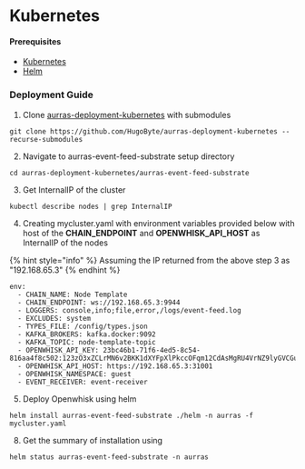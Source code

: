 # Kubernetes

#### Prerequisites

* [Kubernetes](../../../../dependencies/kubernetes/)
* [Helm](../../../../dependencies/helm.md)

### Deployment Guide

1. Clone [aurras-deployment-kubernetes](https://github.com/HugoByte/aurras-deployment-kubernetes) with submodules

```text
git clone https://github.com/HugoByte/aurras-deployment-kubernetes --recurse-submodules
```

   2. Navigate to aurras-event-feed-substrate setup directory

```text
cd aurras-deployment-kubernetes/aurras-event-feed-substrate
```

   3. Get InternalIP of the cluster

```text
kubectl describe nodes | grep InternalIP
```

   4. Creating mycluster.yaml with environment variables provided below with host of the **CHAIN\_ENDPOINT** and **OPENWHISK\_API\_HOST** as InternalIP of the nodes 

{% hint style="info" %}
Assuming the IP returned from the above step 3 as "192.168.65.3"
{% endhint %}

```text
env:
  - CHAIN_NAME: Node Template
  - CHAIN_ENDPOINT: ws://192.168.65.3:9944
  - LOGGERS: console,info;file,error,/logs/event-feed.log
  - EXCLUDES: system
  - TYPES_FILE: /config/types.json
  - KAFKA_BROKERS: kafka.docker:9092
  - KAFKA_TOPIC: node-template-topic
  - OPENWHISK_API_KEY: 23bc46b1-71f6-4ed5-8c54-816aa4f8c502:123zO3xZCLrMN6v2BKK1dXYFpXlPkccOFqm12CdAsMgRU4VrNZ9lyGVCGuMDGIwP
  - OPENWHISK_API_HOST: https://192.168.65.3:31001
  - OPENWHISK_NAMESPACE: guest
  - EVENT_RECEIVER: event-receiver
```

   5. Deploy Openwhisk using helm

```text
helm install aurras-event-feed-substrate ./helm -n aurras -f mycluster.yaml
```

  8. Get the summary of installation using

```text
helm status aurras-event-feed-substrate -n aurras
```

